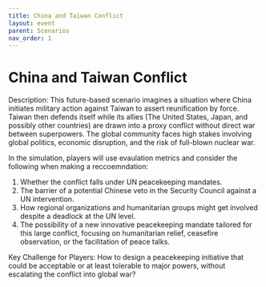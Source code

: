 ```yaml
---
title: China and Taiwan Conflict
layout: event
parent: Scenarios
nav_order: 1
---
```


# China and Taiwan Conflict

Description: This future-based scenario imagines a situation where China initiates military action against Taiwan to assert reunification by force. Taiwan then defends itself while its allies (The United States, Japan, and possibly other countries) are drawn into a proxy conflict without direct war between superpowers. The global community faces high stakes involving global politics, economic disruption, and the risk of full-blown nuclear war.

In the simulation, players will use evaulation metrics and consider the following when making a reccoemndation: 
1. Whether the conflict falls under UN peacekeeping mandates.
2. The barrier of a potential Chinese veto in the Security Council against a UN intervention.
3. How regional organizations and humanitarian groups might get involved despite a deadlock at the UN level.
4. The possibility of a new innovative peacekeeping mandate tailored for this large conflict, focusing on humanitarian relief, ceasefire observation, or the facilitation of peace talks.

Key Challenge for Players:
How to design a peacekeeping initiative that could be acceptable or at least tolerable to major powers, without escalating the conflict into global war?
